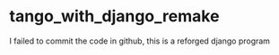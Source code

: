 # tango_with_django_remake
I failed to commit the code in github, this is a reforged django program
